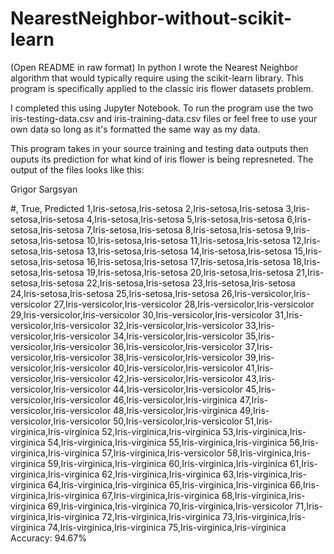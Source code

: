 # NearestNeighbor-without-scikit-learn
(Open README in raw format) In python I wrote the Nearest Neighbor algorithm that would typically require using the scikit-learn
library. This program is specifically applied to the classic iris flower datasets problem.

I completed this using Jupyter Notebook. To run the program use the two iris-testing-data.csv and iris-training-data.csv files or feel 
free to use your own data so long as it's formatted the same way as my data.

This program takes in your source training and testing data outputs then ouputs its prediction for what kind of iris flower is being represneted. The output of the files looks like this: 

Grigor Sargsyan

#, True, Predicted
1,Iris-setosa,Iris-setosa
2,Iris-setosa,Iris-setosa
3,Iris-setosa,Iris-setosa
4,Iris-setosa,Iris-setosa
5,Iris-setosa,Iris-setosa
6,Iris-setosa,Iris-setosa
7,Iris-setosa,Iris-setosa
8,Iris-setosa,Iris-setosa
9,Iris-setosa,Iris-setosa
10,Iris-setosa,Iris-setosa
11,Iris-setosa,Iris-setosa
12,Iris-setosa,Iris-setosa
13,Iris-setosa,Iris-setosa
14,Iris-setosa,Iris-setosa
15,Iris-setosa,Iris-setosa
16,Iris-setosa,Iris-setosa
17,Iris-setosa,Iris-setosa
18,Iris-setosa,Iris-setosa
19,Iris-setosa,Iris-setosa
20,Iris-setosa,Iris-setosa
21,Iris-setosa,Iris-setosa
22,Iris-setosa,Iris-setosa
23,Iris-setosa,Iris-setosa
24,Iris-setosa,Iris-setosa
25,Iris-setosa,Iris-setosa
26,Iris-versicolor,Iris-versicolor
27,Iris-versicolor,Iris-versicolor
28,Iris-versicolor,Iris-versicolor
29,Iris-versicolor,Iris-versicolor
30,Iris-versicolor,Iris-versicolor
31,Iris-versicolor,Iris-versicolor
32,Iris-versicolor,Iris-versicolor
33,Iris-versicolor,Iris-versicolor
34,Iris-versicolor,Iris-versicolor
35,Iris-versicolor,Iris-versicolor
36,Iris-versicolor,Iris-versicolor
37,Iris-versicolor,Iris-versicolor
38,Iris-versicolor,Iris-versicolor
39,Iris-versicolor,Iris-versicolor
40,Iris-versicolor,Iris-versicolor
41,Iris-versicolor,Iris-versicolor
42,Iris-versicolor,Iris-versicolor
43,Iris-versicolor,Iris-versicolor
44,Iris-versicolor,Iris-versicolor
45,Iris-versicolor,Iris-versicolor
46,Iris-versicolor,Iris-virginica
47,Iris-versicolor,Iris-versicolor
48,Iris-versicolor,Iris-virginica
49,Iris-versicolor,Iris-versicolor
50,Iris-versicolor,Iris-versicolor
51,Iris-virginica,Iris-virginica
52,Iris-virginica,Iris-virginica
53,Iris-virginica,Iris-virginica
54,Iris-virginica,Iris-virginica
55,Iris-virginica,Iris-virginica
56,Iris-virginica,Iris-virginica
57,Iris-virginica,Iris-versicolor
58,Iris-virginica,Iris-virginica
59,Iris-virginica,Iris-virginica
60,Iris-virginica,Iris-virginica
61,Iris-virginica,Iris-virginica
62,Iris-virginica,Iris-virginica
63,Iris-virginica,Iris-virginica
64,Iris-virginica,Iris-virginica
65,Iris-virginica,Iris-virginica
66,Iris-virginica,Iris-virginica
67,Iris-virginica,Iris-virginica
68,Iris-virginica,Iris-virginica
69,Iris-virginica,Iris-virginica
70,Iris-virginica,Iris-versicolor
71,Iris-virginica,Iris-virginica
72,Iris-virginica,Iris-virginica
73,Iris-virginica,Iris-virginica
74,Iris-virginica,Iris-virginica
75,Iris-virginica,Iris-virginica
Accuracy: 94.67%
